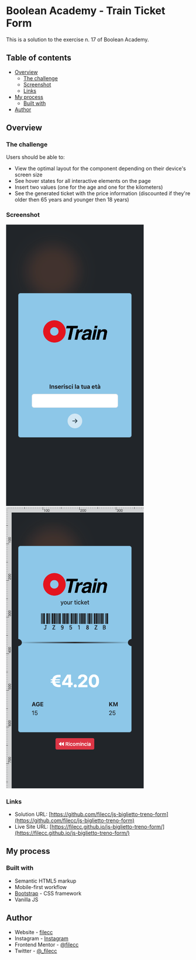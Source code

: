 # Boolean Academy - Train Ticket Form

This is a solution to the exercise n. 17 of Boolean Academy. 

## Table of contents

- [Overview](#overview)
  - [The challenge](#the-challenge)
  - [Screenshot](#screenshot)
  - [Links](#links)
- [My process](#my-process)
  - [Built with](#built-with)
- [Author](#author)


## Overview

### The challenge

Users should be able to:

- View the optimal layout for the component depending on their device's screen size
- See hover states for all interactive elements on the page
- Insert two values (one for the age and one for the kilometers)
- See the generated ticket with the price information (discounted if they're older then 65 years and younger then 18 years)

### Screenshot

![](./screenshot/screen-1.png)  
![](./screenshot/screen-4.png) 



### Links

- Solution URL: [https://github.com/filecc/js-biglietto-treno-form](https://github.com/filecc/js-biglietto-treno-form)
- Live Site URL: [https://filecc.github.io/js-biglietto-treno-form/](https://filecc.github.io/js-biglietto-treno-form/)

## My process

### Built with

- Semantic HTML5 markup
- Mobile-first workflow
- [Bootstrap](https://getbootstrap.com/) - CSS framework
- Vanilla JS

## Author

- Website - [filecc](https://www.filecc.dev)
- Instagram - [Instagram](https://www.instagram.com/filecc)
- Frontend Mentor - [@filecc](https://www.frontendmentor.io/profile/filecc)
- Twitter - [@_filecc](https://www.twitter.com/_filecc)

